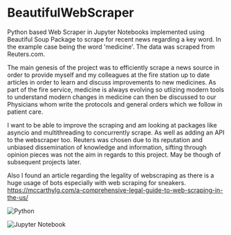 # BeautifulWebScraper
Python based Web Scraper in Jupyter Notebooks implemented using Beautiful Soup Package to scrape for recent news regarding a key word. In the example case being the word 'medicine'. The data was scraped from Reuters.com.

The main genesis of the project was to efficiently scrape a news source in order to provide myself and my colleagues at the fire station up to date articles in order to learn and discuss improvements to new medicines. As part of the fire service, medicine is always evolving so utlizing modern tools to understand modern changes in medicine can then be discussed to our Physicians whom write the protocols and general orders which we follow in patient care. 

I want to be able to improve the scraping and am looking at packages like asyncio and multithreading to concurrently scrape. As well as adding an API to the webscraper too. Reuters was chosen due to its reputation and unbiased dissemination of knowledge and information, sifting through opinion pieces was not the aim in regards to this project. May be though of subsequent projects later. 

Also I found an article regarding the legality of webscraping as there is a huge usage of bots especially with web scraping for sneakers. https://mccarthylg.com/a-comprehensive-legal-guide-to-web-scraping-in-the-us/ 

![Python](https://img.shields.io/badge/python-3670A0?style=for-the-badge&logo=python&logoColor=ffdd54)

![Jupyter Notebook](https://img.shields.io/badge/jupyter-%23FA0F00.svg?style=for-the-badge&logo=jupyter&logoColor=white) 
